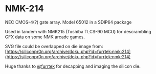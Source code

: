 # NMK-214

NEC CMOS-4(?) gate array. Model 65012 in a SDIP64 package

Used in tandem with NMK215 (Toshiba TLCS-90 MCU) for descrambling GFX data on some NMK arcade games.

SVG file could be overlapped on die image from: [https://siliconpr0n.org/archive/doku.php?id=furrtek:nmk:214](https://siliconpr0n.org/archive/doku.php?id=furrtek:nmk:214)


Huge thanks to [@furrtek](https://github.com/furrtek) for decapping and imaging the silicon die.
